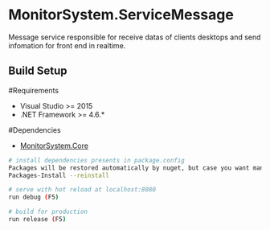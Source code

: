 # MonitorSystem.ServiceMessage
Message service responsible for receive datas of clients desktops and send infomation for front end in realtime.

## Build Setup

#Requirements
* Visual Studio >= 2015
* .NET Framework >= 4.6.*

#Dependencies
* [MonitorSystem.Core](https://github.com/BrunoDSouza/MonitorSystem.Core)

``` bash
# install dependencies presents in package.config
Packages will be restored automatically by nuget, but case you want mannually run:
Packages-Install --reinstall

# serve with hot reload at localhost:8080
run debug (F5)

# build for production
run release (F5)
```
